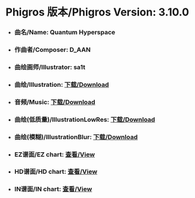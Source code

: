 
# Phigros 版本/Phigros Version:  3.10.0

- ### __曲名/Name:  Quantum Hyperspace__

- ### __作曲者/Composer:  D_AAN__

- ### __曲绘画师/Illustrator:  sa1t__

- ### __曲绘/Illustration:  [下载/Download](https://github.com/Po6647A/PAR/releases/download/3.10.0/1006.png)__

- ### __音频/Music:  [下载/Download](https://github.com/Po6647A/PAR/releases/download/3.10.0/1707.ogg)__

- ### __曲绘(低质量)/IllustrationLowRes:  [下载/Download](https://github.com/Po6647A/PAR/releases/download/3.10.0/1498.png)__

- ### __曲绘(模糊)/IllustrationBlur:  [下载/Download](https://github.com/Po6647A/PAR/releases/download/3.10.0/1252.png)__


- ### __EZ谱面/EZ chart:  [查看/View](./EZ.json/index.html)__

- ### __HD谱面/HD chart:  [查看/View](./HD.json/index.html)__

- ### __IN谱面/IN chart:  [查看/View](./IN.json/index.html)__
